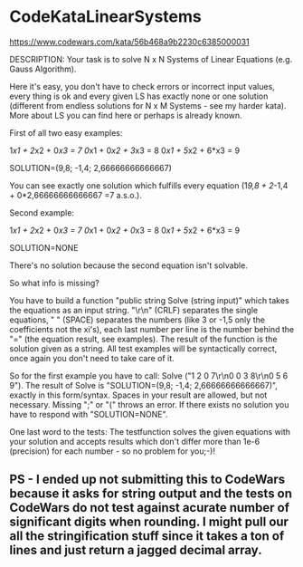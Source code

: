 # CodeKataLinearSystems
https://www.codewars.com/kata/56b468a9b2230c6385000031

DESCRIPTION:
Your task is to solve N x N Systems of Linear Equations (e.g. Gauss Algorithm).
 
Here it's easy, you don't have to check errors or incorrect input values, every thing is ok and every given LS has exactly none or one solution (different from endless solutions for N x M Systems - see my harder kata). More about LS you can find here or perhaps is already known.
 
First of all two easy examples:

1*x1 + 2*x2 + 0*x3 = 7
0*x1 + 0*x2 + 3*x3 = 8
0*x1 + 5*x2 + 6*x3 = 9

SOLUTION=(9,8; -1,4; 2,66666666666667)
 
You can see exactly one solution which fulfills every equation (1*9,8 + 2*-1,4 + 0*2,66666666666667 =7 a.s.o.).
 
Second example:

1*x1 + 2*x2 + 0*x3 = 7
0*x1 + 0*x2 + 0*x3 = 8
0*x1 + 5*x2 + 6*x3 = 9

SOLUTION=NONE
 
There's no solution because the second equation isn't solvable.
 
So what info is missing?
 
You have to build a function "public string Solve (string input)" which takes the equations as an input string. "\r\n" (CRLF) separates the single equations, " " (SPACE) separates the numbers (like 3 or -1,5 only the coefficients not the xi's), each last number per line is the number behind the "=" (the equation result, see examples). The result of the function is the solution given as a string. All test examples will be syntactically correct, once again you don't need to take care of it.
 
So for the first example you have to call: Solve ("1 2 0 7\r\n0 0 3 8\r\n0 5 6 9"). The result of Solve is "SOLUTION=(9,8; -1,4; 2,66666666666667)", exactly in this form/syntax. Spaces in your result are allowed, but not necessary. Missing ";" or "(" throws an error. If there exists no solution you have to respond with "SOLUTION=NONE".
 
One last word to the tests:
The testfunction solves the given equations with your solution and accepts results which don't differ more than 1e-6 (precision) for each number - so no problem for you;-)!

## PS - I ended up not submitting this to CodeWars because it asks for string output and the tests on CodeWars do not test against acurate number of significant digits when rounding. I might pull our all the stringification stuff since it takes a ton of lines and just return a jagged decimal array.
